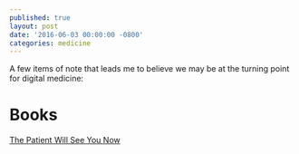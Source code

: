 ```yaml
---
published: true
layout: post
date: '2016-06-03 00:00:00 -0800'
categories: medicine
---
```

A few items of note that leads me to believe we may be at the turning point for digital medicine:

# Books
[The Patient Will See You Now](https://www.amazon.com/Patient-Will-See-You-Now/dp/0465054749)
